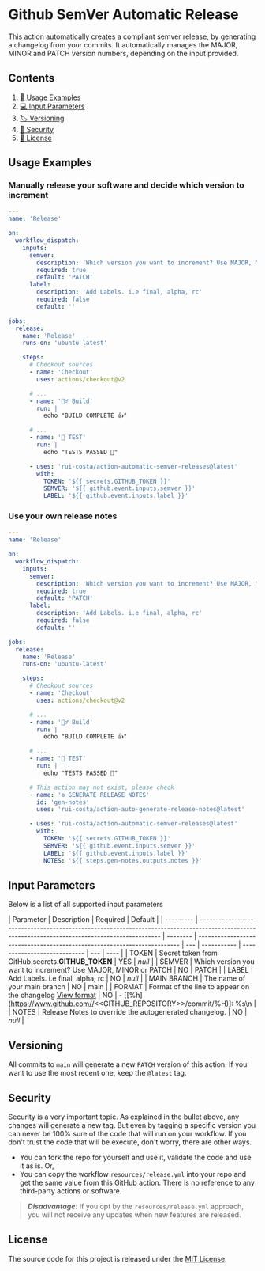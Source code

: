 # Github SemVer Automatic Release

This action automatically creates a compliant semver release, by generating a changelog from your commits. It automatically manages the MAJOR, MINOR and PATCH version numbers, depending on the input provided.

## Contents

1. [🚀 Usage Examples](#usage-examples)
1. [💻 Input Parameters](#input-parameter)
1. [🏷 Versioning](#versioning)
1. [🔐 Security](#security)
1. [📜 License](#license)

## Usage Examples

### Manually release your software and decide which version to increment

```yml
---
name: 'Release'

on:
  workflow_dispatch:
    inputs:
      semver:
        description: 'Which version you want to increment? Use MAJOR, MINOR or PATCH'
        required: true
        default: 'PATCH'
      label:
        description: 'Add Labels. i.e final, alpha, rc'
        required: false
        default: ''

jobs:
  release:
    name: 'Release'
    runs-on: 'ubuntu-latest'

    steps:
      # Checkout sources
      - name: 'Checkout'
        uses: actions/checkout@v2

      # ...
      - name: '👷‍♂️ Build'
        run: |
          echo "BUILD COMPLETE 👍"

      # ...
      - name: '🧪 TEST'
        run: |
          echo "TESTS PASSED 🎉"

      - uses: 'rui-costa/action-automatic-semver-releases@latest'
        with:
          TOKEN: '${{ secrets.GITHUB_TOKEN }}'
          SEMVER: '${{ github.event.inputs.semver }}'
          LABEL: '${{ github.event.inputs.label }}'
```

### Use your own release notes

```yml
---
name: 'Release'

on:
  workflow_dispatch:
    inputs:
      semver:
        description: 'Which version you want to increment? Use MAJOR, MINOR or PATCH'
        required: true
        default: 'PATCH'
      label:
        description: 'Add Labels. i.e final, alpha, rc'
        required: false
        default: ''

jobs:
  release:
    name: 'Release'
    runs-on: 'ubuntu-latest'

    steps:
      # Checkout sources
      - name: 'Checkout'
        uses: actions/checkout@v2

      # ...
      - name: '👷‍♂️ Build'
        run: |
          echo "BUILD COMPLETE 👍"

      # ...
      - name: '🧪 TEST'
        run: |
          echo "TESTS PASSED 🎉"

      # This action may not exist, please check
      - name: '⚙ GENERATE RELEASE NOTES'
        id: 'gen-notes'
        uses: 'rui-costa/action-auto-generate-release-notes@latest'

      - uses: 'rui-costa/action-automatic-semver-releases@latest'
        with:
          TOKEN: '${{ secrets.GITHUB_TOKEN }}'
          SEMVER: '${{ github.event.inputs.semver }}'
          LABEL: '${{ github.event.inputs.label }}'
          NOTES: '${{ steps.gen-notes.outputs.notes }}'
```

## Input Parameters

Below is a list of all supported input parameters

| Parameter | Description                                                                                                                                     | Required | Default                                                                  |
| --------- | ----------------------------------------------------------------------------------------------------------------------------------------------- | -------- | ------------------------------------------------------------------------ | --- | ----------- | ---------------------------- | --- | ---- |
| TOKEN     | Secret token from GitHub.secrets.**GITHUB_TOKEN**                                                                                               | YES      | _null_                                                                   |
| SEMVER    | Which version you want to increment? Use MAJOR, MINOR or PATCH                                                                                  | NO       | PATCH                                                                    |
| LABEL     | Add Labels. i.e final, alpha, rc                                                                                                                | NO       | _null_                                                                   |     | MAIN BRANCH | The name of your main branch | NO  | main |
| FORMAT    | Format of the line to appear on the changelog [View format](https://git-scm.com/book/en/v2/Git-Basics-Viewing-the-Commit-History#pretty_format) | NO       | - [[%h]\(https://www.github.com//<<GITHUB_REPOSITORY>>/commit/%H)]: %s\n |
| NOTES     | Release Notes to override the autogenerated changelog.                                                                                          | NO       | _null_                                                                   |

## Versioning

All commits to `main` will generate a new `PATCH` version of this action. If you want to use the most recent one, keep the `@latest` tag.

## Security

Security is a very important topic. As explained in the bullet above, any changes will generate a new tag. But even by tagging a specific version you can never be 100% sure of the code that will run on your workflow. If you don't trust the code that will be execute, don't worry, there are other ways.

- You can fork the repo for yourself and use it, validate the code and use it as is. Or,
- You can copy the workflow `resources/release.yml` into your repo and get the same value from this GitHub action. There is no reference to any third-party actions or software.

> **_Disadvantage:_** If you opt by the `resources/release.yml` approach, you will not receive any updates when new features are released.

## License

The source code for this project is released under the [MIT License](https://mit-license.org/).
